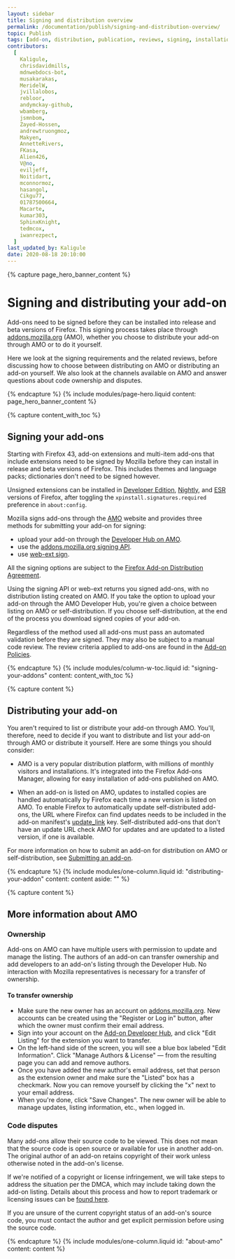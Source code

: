 ```yaml
---
layout: sidebar
title: Signing and distribution overview
permalink: /documentation/publish/signing-and-distribution-overview/
topic: Publish
tags: [add-on, distribution, publication, reviews, signing, installation]
contributors:
  [
    Kaligule,
    chrisdavidmills,
    mdnwebdocs-bot,
    musakarakas,
    MeridelW,
    jvillalobos,
    rebloor,
    andymckay-github,
    wbamberg,
    jsmnbom,
    Zayed-Hossen,
    andrewtruongmoz,
    Makyen,
    AnnetteRivers,
    FKasa,
    Alien426,
    V@no,
    eviljeff,
    Noitidart,
    mconnormoz,
    hasangol,
    Cikgu77,
    01787500664,
    Macarte,
    kumar303,
    SphinxKnight,
    tedmcox,
    iwanrezpect,
  ]
last_updated_by: Kaligule
date: 2020-08-18 20:10:00
---
```


<!-- Page Hero Banner -->

{% capture page_hero_banner_content %}

# Signing and distributing your add-on

Add-ons need to be signed before they can be installed into release and beta versions of Firefox. This signing process takes place through [addons.mozilla.org][addons-link] (AMO), whether you choose to distribute your add-on through AMO or to do it yourself.

Here we look at the signing requirements and the related reviews, before discussing how to choose between distributing on AMO or distributing an add-on yourself. We also look at the channels available on AMO and answer questions about code ownership and disputes.

{% endcapture %}
{% include modules/page-hero.liquid
	content: page_hero_banner_content
%}

<!-- END: Page Hero Banner -->

<!-- Content with Table of Contents Module -->

{% capture content_with_toc %}

## Signing your add-ons

Starting with Firefox 43, add-on extensions and multi-item add-ons that include extensions need to be signed by Mozilla before they can install in release and beta versions of Firefox. This includes themes and language packs; dictionaries don't need to be signed however.

Unsigned extensions can be installed in [Developer Edition](https://www.mozilla.org/firefox/developer/), [Nightly](https://www.mozilla.org/firefox/nightly/all/), and [ESR](https://www.mozilla.org/firefox/organizations/) versions of Firefox, after toggling the `xpinstall.signatures.required` preference in `about:config`.

Mozilla signs add-ons through the [AMO][addons-link] website and provides three methods for submitting your add-on for signing:

- upload your add-on through the [Developer Hub on AMO](/documentation/publish/submitting-an-add-on/#listing-on-amo).
- use the [addons.mozilla.org signing API](https://addons-server.readthedocs.io/en/latest/topics/api/signing.html).
- use [web-ext sign](/documentation/develop/web-ext-command-reference/#web-ext-sign).

All the signing options are subject to the [Firefox Add-on Distribution Agreement](/documentation/publish/firefox-add-on-distribution-agreement/).

Using the signing API or web-ext returns you signed add-ons, with no distribution listing created on AMO. If you take the option to upload your add-on through the AMO Developer Hub, you're given a choice between listing on AMO or self-distribution. If you choose self-distribution, at the end of the process you download signed copies of your add-on.

Regardless of the method used all add-ons must pass an automated validation before they are signed. They may also be subject to a manual code review. The review criteria applied to add-ons are found in the [Add-on Policies](/documentation/publish/add-on-policies/).

{% endcapture %}
{% include modules/column-w-toc.liquid
	id: "signing-your-addons"
	content: content_with_toc
%}

<!-- END: Content with Table of Contents -->

<!-- Single Column Body Module -->

{% capture content %}

## Distributing your add-on

You aren't required to list or distribute your add-on through AMO. You'll, therefore, need to decide if you want to distribute and list your add-on through AMO or distribute it yourself. Here are some things you should consider:

- AMO is a very popular distribution platform, with millions of monthly visitors and installations. It's integrated into the Firefox Add-ons Manager, allowing for easy installation of add-ons published on AMO.

- When an add-on is listed on AMO, updates to installed copies are handled automatically by Firefox each time a new version is listed on AMO.
  To enable Firefox to automatically update self-distributed add-ons, the URL where Firefox can find updates needs to be included in the add-on manifest's [update_link](https://developer.mozilla.org/docs/Mozilla/Add-ons/Updates) key. Self-distributed add-ons that don't have an update URL check AMO for updates and are updated to a listed version, if one is available.

For more information on how to submit an add-on for distribution on AMO or self-distribution, see [Submitting an add-on](/documentation/publish/submitting-an-add-on/).

{% endcapture %}
{% include modules/one-column.liquid
  id: "distributing-your-addon"
  content: content
  aside: ""
%}

<!-- END: Single Column Body Module -->

<!-- Single Column Body Module -->

{% capture content %}

## More information about AMO

<section id="ownership"></section>

### Ownership

Add-ons on AMO can have multiple users with permission to update and manage the listing. The authors of an add-on can transfer ownership and add developers to an add-on's listing through the Developer Hub. No interaction with Mozilla representatives is necessary for a transfer of ownership.

#### To transfer ownership

- Make sure the new owner has an account on [addons.mozilla.org][addons-link]. New accounts can be created using the "Register or Log in" button, after which the owner must confirm their email address.
- Sign into your account on the [Add-on Developer Hub](https://addons.mozilla.org/developers/), and click "Edit Listing" for the extension you want to transfer.
- On the left-hand side of the screen, you will see a blue box labeled "Edit Information". Click "Manage Authors & License" — from the resulting page you can add and remove authors.
- Once you have added the new author's email address, set that person as the extension owner and make sure the "Listed" box has a checkmark. Now you can remove yourself by clicking the "x" next to your email address.
- When you're done, click "Save Changes". The new owner will be able to manage updates, listing information, etc., when logged in.

<section id="code-disputes"></section>

### Code disputes

Many add-ons allow their source code to be viewed. This does not mean that the source code is open source or available for use in another add-on. The original author of an add-on retains copyright of their work unless otherwise noted in the add-on's license.

If we're notified of a copyright or license infringement, we will take steps to address the situation per the DMCA, which may include taking down the add-on listing. Details about this process and how to report trademark or licensing issues can be [found here](https://www.mozilla.org/about/legal/report-infringement/).

If you are unsure of the current copyright status of an add-on's source code, you must contact the author and get explicit permission before using the source code.

{% endcapture %}
{% include modules/one-column.liquid
  id: "about-amo"
  content: content
%}

<!-- END: Single Column Body Module -->

[addons-link]:https://addons.mozilla.org
